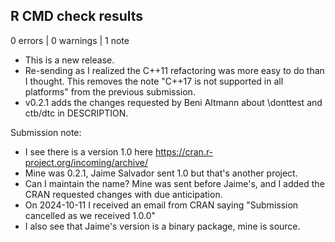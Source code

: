 ## R CMD check results

0 errors | 0 warnings | 1 note

* This is a new release.
* Re-sending as I realized the C++11 refactoring was more easy to do than I
  thought. This removes the note "C++17 is not supported in all platforms" from
  the previous submission.
* v0.2.1 adds the changes requested by Beni Altmann about \donttest and ctb/dtc
  in DESCRIPTION.
  
Submission note:

* I see there is a version 1.0 here https://cran.r-project.org/incoming/archive/
* Mine was 0.2.1, Jaime Salvador sent 1.0 but that's another project.
* Can I maintain the name? Mine was sent before Jaime's, and I added the CRAN requested changes with due anticipation. 
* On 2024-10-11 I received an email from CRAN saying "Submission cancelled as we received 1.0.0"
* I also see that Jaime's version is a binary package, mine is source.
